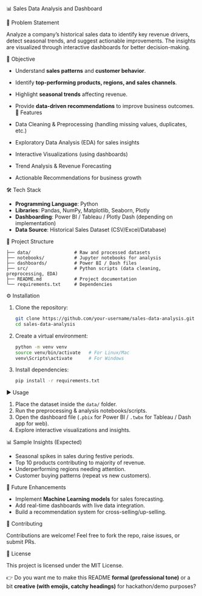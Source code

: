 📊 Sales Data Analysis and Dashboard

📝 Problem Statement

Analyze a company’s historical sales data to identify key revenue drivers, detect seasonal trends, and suggest actionable improvements. The insights are visualized through interactive dashboards for better decision-making.

🎯 Objective

* Understand **sales patterns** and **customer behavior**.
* Identify **top-performing products, regions, and sales channels**.
* Highlight **seasonal trends** affecting revenue.
* Provide **data-driven recommendations** to improve business outcomes.
🚀 Features

* Data Cleaning & Preprocessing (handling missing values, duplicates, etc.)
* Exploratory Data Analysis (EDA) for sales insights
* Interactive Visualizations (using dashboards)
* Trend Analysis & Revenue Forecasting
* Actionable Recommendations for business growth

🛠️ Tech Stack

* **Programming Language**: Python
* **Libraries**: Pandas, NumPy, Matplotlib, Seaborn, Plotly
* **Dashboarding**: Power BI / Tableau / Plotly Dash (depending on implementation)
* **Data Source**: Historical Sales Dataset (CSV/Excel/Database)

📂 Project Structure

```
├── data/                # Raw and processed datasets  
├── notebooks/           # Jupyter notebooks for analysis  
├── dashboards/          # Power BI / Dash files  
├── src/                 # Python scripts (data cleaning, preprocessing, EDA)  
├── README.md            # Project documentation  
└── requirements.txt     # Dependencies  
```

⚙️ Installation

1. Clone the repository:

   ```bash
   git clone https://github.com/your-username/sales-data-analysis.git
   cd sales-data-analysis
   ```
2. Create a virtual environment:

   ```bash
   python -m venv venv
   source venv/bin/activate   # For Linux/Mac  
   venv\Scripts\activate      # For Windows  
   ```
3. Install dependencies:

   ```bash
   pip install -r requirements.txt
   ```

▶️ Usage

1. Place the dataset inside the `data/` folder.
2. Run the preprocessing & analysis notebooks/scripts.
3. Open the dashboard file (`.pbix` for Power BI / `.twbx` for Tableau / Dash app for web).
4. Explore interactive visualizations and insights.

📊 Sample Insights (Expected)

* Seasonal spikes in sales during festive periods.
* Top 10 products contributing to majority of revenue.
* Underperforming regions needing attention.
* Customer buying patterns (repeat vs new customers).

📌 Future Enhancements

* Implement **Machine Learning models** for sales forecasting.
* Add real-time dashboards with live data integration.
* Build a recommendation system for cross-selling/up-selling.

🤝 Contributing

Contributions are welcome! Feel free to fork the repo, raise issues, or submit PRs.

📄 License

This project is licensed under the MIT License.

👉 Do you want me to make this README **formal (professional tone)** or a bit **creative (with emojis, catchy headings)** for hackathon/demo purposes?
